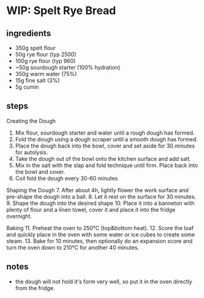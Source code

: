 # WIP: Spelt Rye Bread

## ingredients
* 350g spelt flour
* 50g rye flour (typ 2500)
* 100g rye flour (typ 960)
* ~50g sourdough starter (100% hydration)
* 350g warm water (75%)
* 15g fine salt (3%)
* 5g cumin

## steps
Creating the Dough
1. Mix flour, sourdough starter and water until a rough dough has formed.
2. Fold the dough using a dough scraper until a smooth dough has formed.
3. Place the dough back into the bowl, cover and set aside for 30 minutes for autolysis.
4. Take the dough out of the bowl onto the kitchen surface and add salt.
5. Mix in the salt with the slap and fold technique until firm. Place back into the bowl and cover.
6. Coil fold the dough every 30-60 minutes

Shaping the Dough
7. After about 4h, lightly flower the work surface and pre-shape the dough into a ball.
8. Let it rest on the surface for 30 minutes.
9. Shape the dough into the desired shape
10. Place it into a banneton with plenty of flour and a linen towel, cover it and place it into the fridge overnight.

Baking
11. Preheat the oven to 250°C (top&bottom heat).
12. Score the loaf and quickly place in the oven with some water or ice cubes to create some steam.
13. Bake for 10 minutes, then optionally do an expansion score and turn the oven down to 210°C for another 40 minutes.

## notes
* the dough will not hold it's form very well, so put it in the oven directly from the fridge.
